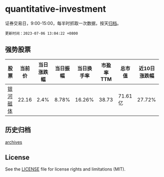 # quantitative-investment

证券交易日，9:00-15:00，每半时抓取一次数据，按天[归档](archives)。

`更新时间：2023-07-06 13:04:22 +0800`

## 强势股票

|股票|当前价|当日涨跌幅|当日振幅|当日换手率|市盈率TTM|总市值|近10日涨跌幅|
|----|----|----|----|----|----|----|----|
|[银河磁体](https://xueqiu.com/S/SZ300127)|22.16|2.4%|8.78%|16.26%|38.73|71.61亿|27.72%|

## 历史归档

[archives](archives)

## License

See the [LICENSE](LICENSE) file for license rights and limitations (MIT).